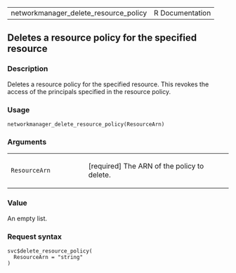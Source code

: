 <table style="width: 100%;">
<tbody>
<tr class="odd">
<td>networkmanager_delete_resource_policy</td>
<td style="text-align: right;">R Documentation</td>
</tr>
</tbody>
</table>

## Deletes a resource policy for the specified resource

### Description

Deletes a resource policy for the specified resource. This revokes the
access of the principals specified in the resource policy.

### Usage

    networkmanager_delete_resource_policy(ResourceArn)

### Arguments

<table>
<colgroup>
<col style="width: 35%" />
<col style="width: 65%" />
</colgroup>
<tbody>
<tr class="odd">
<td><code
id="networkmanager_delete_resource_policy_:_ResourceArn">ResourceArn</code></td>
<td><p>[required] The ARN of the policy to delete.</p></td>
</tr>
</tbody>
</table>

### Value

An empty list.

### Request syntax

    svc$delete_resource_policy(
      ResourceArn = "string"
    )

